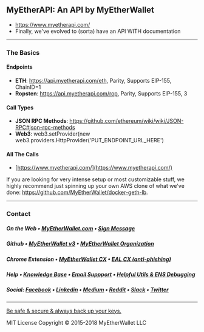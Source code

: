 ## MyEtherAPI: An API by MyEtherWallet
- https://www.myetherapi.com/
- Finally, we've evolved to (sorta) have an API WITH documentation

---

### The Basics

#### Endpoints
- **ETH**: https://api.myetherapi.com/eth, Parity,	Supports EIP-155, ChainID=1
- **Ropsten**:	https://api.myetherapi.com/rop,	Parity,	Supports EIP-155,	3

#### Call Types
- **JSON RPC Methods**: https://github.com/ethereum/wiki/wiki/JSON-RPC#json-rpc-methods
- **Web3**:	web3.setProvider(new web3.providers.HttpProvider('PUT_ENDPOINT_URL_HERE')

#### All The Calls
- [https://www.myetherapi.com/](https://www.myetherapi.com/)

If you are looking for very intense setup or most customizable stuff, we highly recommend just spinning up your own AWS clone of what we've done: https://github.com/MyEtherWallet/docker-geth-lb.

---

### Contact

##### On the Web • [MyEtherWallet.com](https://www.MyEtherWallet.com) • [Sign Message](https://www.myetherwallet.com/signmsg.html)

##### Github • [MyEtherWallet v3](https://github.com/kvhnuke/etherwallet) • [MyEtherWallet Organization](https://github.com/MyEtherWallet)

##### Chrome Extension • [MyEtherWallet CX](https://chrome.google.com/webstore/detail/myetherwallet-cx/nlbmnnijcnlegkjjpcfjclmcfggfefdm?hl=en) • [EAL CX (anti-phishing)](https://chrome.google.com/webstore/detail/etheraddresslookup/pdknmigbbbhmllnmgdfalmedcmcefdfn)

##### Help • [Knowledge Base](https://myetherwallet.groovehq.com/help_center) • [Email Suppport](mailto:support@myetherwallet.com) • [Helpful Utils &amp; ENS Debugging](https://www.myetherwallet.com/helpers.html)

##### Social: [Facebook](https://www.facebook.com/MyEtherWallet/) • [Linkedin](https://www.linkedin.com/company/myetherwallet) • [Medium](https://medium.com/@myetherwallet_96408) • [Reddit](https://www.reddit.com/r/MyEtherWallet/) • [Slack](https://myetherwallet.herokuapp.com/) • [Twitter](https://twitter.com/myetherwallet)

---

[Be safe & secure & always back up your keys.](https://myetherwallet.github.io/knowledge-base/getting-started/protecting-yourself-and-your-funds.html)

MIT License Copyright © 2015-2018 MyEtherWallet LLC
